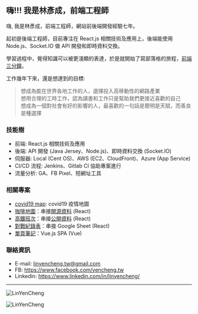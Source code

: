 <!--
**LinYenCheng/LinYenCheng** is a ✨ _special_ ✨ repository because its `README.md` (this file) appears on your GitHub profile.

Here are some ideas to get you started:

- 🔭 I’m currently working on ...
- 🌱 I’m currently learning ...
- 👯 I’m looking to collaborate on ...
- 🤔 I’m looking for help with ...
- 💬 Ask me about ...
- 📫 How to reach me: ...
- 😄 Pronouns: ...
- ⚡ Fun fact: ...
-->

## 嗨!!! 我是林彥成，前端工程師

嗨, 我是林彥成，前端工程師，網站前後端開發經驗七年。

起初是後端工程師，目前專注在 React.js 相關技術及應用上，後端能使用 Node.js、Socket.IO 做 API 開發和即時資料交換。

學習過程中，覺得知識可以被更淺顯的表達，於是就開始了寫部落格的旅程，[前端三分鐘](https://linyencheng.github.io/?utm_source=github&utm_medium=readme&utm_campaign=github_profile)。

工作幾年下來，還是想達到的目標:

> 想成為能在世界各地工作的人，選擇投入高移動性的網路產業 <br>
> 想用合理的工時工作，認為讀書和工作只是幫助我們更接近喜歡的自己 <br>
> 想成為一個對社會有好的影響的人，最喜歡的一句話是聰明是天賦，而善良是種選擇

### 技能樹

- 前端: React.js 相關技術及應用
- 後端: API 開發 (Java Jersey、Node.js)、即時資料交換 (Socket.IO)
- 伺服器: Local (Cent OS)、AWS (EC2、CloudFront)、Azure (App Service)
- CI/CD 流程: Jenkins、Gitlab CI 協助專案進行
- 流量分析: GA、FB Pixel、短網址工具

### 相關專案

- [covid19 map][covid19 map]: covid19 疫情地圖
- [咖啡地圖][coffee map]：串接[開源資料][cafenomad] (React)
- [高鐵班次][thsr]：串接[公開資料](https://ptx.transportdata.tw/MOTC/Swagger/#/THSRApi) (React)
- [對戰紀錄表][pokemon competition]：串接 Google Sheet (React)
- [單頁筆記][vue js note]：Vue.js SPA (Vue)

### 聯絡資訊

- E-mail: linyencheng.tw@gmail.com
- FB: https://www.facebook.com/yencheng.tw
- Linkedin: https://www.linkedin.com/in/linyencheng/

---

<div>
  <p>
    <img align="center" src="https://github-readme-stats.vercel.app/api?username=LinYenCheng&show_icons=true&locale=en&exclude_repo=linyencheng.github.io" alt="LinYenCheng" />
  <p>
    <img align="left" src="https://github-readme-stats.vercel.app/api/top-langs?username=LinYenCheng&show_icons=true&locale=en&layout=compact&exclude_repo=linyencheng.github.io"  alt="LinYenCheng" />
  </p>
</div>

[google marketing]: https://goo.gl/wfyrkV
[online classroom]: https://onlineclassroomdaily.liangshishu.com
[lucky draw]: https://luckydraw.liangshishu.com/
[friendly hotel]: https://ourhotel.azurewebsites.net/
[friendly hotel registration system]: https://ourcitylovewebapps.azurewebsites.net/hotelapp/
[web gis sdk]: http://map.polstargps.com/polnavMapAPI/
[web gis]: http://map.polstargps.com/demo/
[saipa website]: http://saipa.polstargps.com/
[kia website]: http://kia.polstargps.com/
[hyundai website]: http://hyundai.polstargps.com
[medicare]: https://www.health.ntpc.gov.tw/medi
[wisdom bank]: https://wisdombank.liangshishu.com/
[literati cafe]: https://literaticafe.liangshishu.com/
[hiring]: https://hiring.liangshishu.com/
[cafe shift]: https://cafeshiftarrangement.liangshishu.com
[thsr]: https://linyencheng.github.io/thsr-app
[vue js note]: https://linyencheng.github.io/vue-note
[coffee map]: https://linyencheng.github.io/coffee-map
[pokemon competition]: https://linyencheng.github.io/pokemon-competition
[cafenomad]: https://cafenomad.tw/developers/docs/v1.2
[covid19 map]: https://linyencheng.github.io/virus-and-where-to-find-them/
